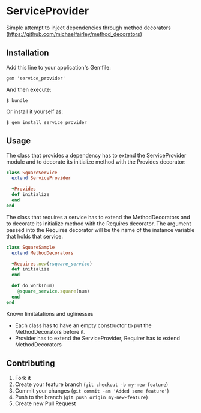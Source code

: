 # ServiceProvider

Simple attempt to inject dependencies through method decorators (https://github.com/michaelfairley/method_decorators)

## Installation

Add this line to your application's Gemfile:

    gem 'service_provider'

And then execute:

    $ bundle

Or install it yourself as:

    $ gem install service_provider

## Usage

The class that provides a dependency has to extend the ServiceProvider module and to decorate its initialize method with the Provides decorator:

```ruby
class SquareService
  extend ServiceProvider

  +Provides
  def initialize
  end
end  
```

The class that requires a service has to extend the MethodDecorators and to decorate its initialize method with the Requires decorator. The argument passed into the Requires decorator will be the name of the instance variable that holds that service.

```ruby
class SquareSample
  extend MethodDecorators

  +Requires.new(:square_service)
  def initialize
  end

  def do_work(num)
    @square_service.square(num)
  end
end
``` 

Known limitatations and uglinesses

- Each class has to have an empty constructor to put the MethodDecorators before it.
- Provider has to extend the ServiceProvider, Requirer has to extend MethodDecorators 

## Contributing

1. Fork it
2. Create your feature branch (`git checkout -b my-new-feature`)
3. Commit your changes (`git commit -am 'Added some feature'`)
4. Push to the branch (`git push origin my-new-feature`)
5. Create new Pull Request

